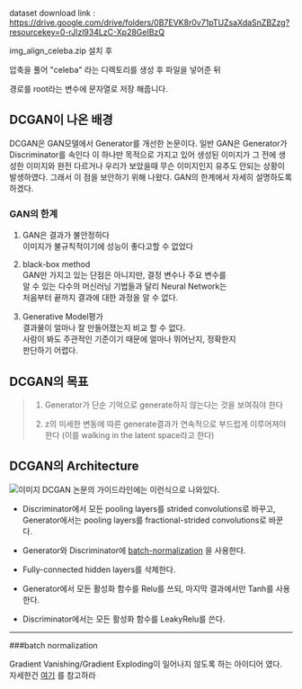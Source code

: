 dataset download link : 
<https://drive.google.com/drive/folders/0B7EVK8r0v71pTUZsaXdaSnZBZzg?resourcekey=0-rJlzl934LzC-Xp28GeIBzQ>

img_align_celeba.zip 설치 후

압축을 풀어 "celeba" 라는 디렉토리를 생성 후 파일을 넣어준 뒤

경로를 root라는 변수에 문자열로 저장 해줍니다.

## DCGAN이 나온 배경

DCGAN은 GAN모델에서 Generator를 개선한 논문이다.
일반 GAN은 Generator가 Discriminator를 속인다
이 하나만 목적으로 가지고 있어 생성된 이미지가 그 전에
생성한 이미지와 완전 다르거나 우리가 보았을때 무슨 이미지인지
유추도 안되는 상황이 발생하였다. 그래서 이 점을 보안하기 위해
나왔다.
GAN의 한계에서 자세히 설명하도록 하겠다.

### GAN의 한계

1. GAN은 결과가 불안정하다   
   이미지가 불규칙적이기에 성능이 좋다고할 수 없었다   
   

2. black-box method   
   GAN만 가지고 있는 단점은 아니지만, 결정 변수나 주요 변수를   
   알 수 있는 다수의 머신러닝 기법들과 달리 Neural Network는   
   처음부터 끝까지 결과에 대한 과정을 알 수 없다.
   

3. Generative Model평가   
   결과물이 얼마나 잘 만들어졌는지 비교 할 수 없다.   
   사람이 봐도 주관적인 기준이기 때문에 얼마나 뛰어난지, 정확한지   
   판단하기 어렵다.
   
## DCGAN의 목표

> 1. Generator가 단순 기억으로 generate하지 않는다는 것을 보여줘야 한다
>
> 2. z의 미세한 변동에 따른 generate결과가 연속적으로 부드럽게 이루어져야 한다
> (이를 walking in the latent space라고 한다)

## DCGAN의 Architecture
![`이미지`](https://angrypark.github.io/images/2017-08-03-DCGAN-paper-reading/architecture-guidelines.png)
DCGAN 논문의 가이드라인에는 이런식으로 나와있다.   
+ Discriminator에서 모든 pooling layers를 strided convolutions로 바꾸고, Generator에서는
pooling layers를 fractional-strided convolutions로 바꾼다.
     

+ Generator와 Discriminator에 [batch-normalization](https://github.com/weoqpur/GAN/tree/main/GAN/DCGAN#batch-normalization) 을 사용한다.


+ Fully-connected hidden layers를 삭제한다.


+ Generator에서 모든 활성화 함수를 Relu를 쓰되, 마지막 결과에서만 Tanh를 사용한다.


+ Discriminator에서는 모든 활성화 함수를 LeakyRelu를 쓴다.
---

###batch normalization

Gradient Vanishing/Gradient Exploding이 일어나지 않도록 하는 아이디어 였다.   
자세한건 [여기](https://velog.io/@weoqpur/%EB%82%B4%EA%B0%80-%EC%9D%B4%ED%95%B4%ED%95%9C-Batch-Normalization%EB%B0%B0%EC%B9%98-%EC%A0%95%EA%B7%9C%ED%99%94)
를 참고하라

